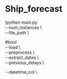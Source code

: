 # Ship_forecast  
!python main.py \
--num_instances \   
--file_path \    

#bool  
--load \   
--preprocess \  
--extract_dates \   
--previous_delays \  

--datetime_col \  


